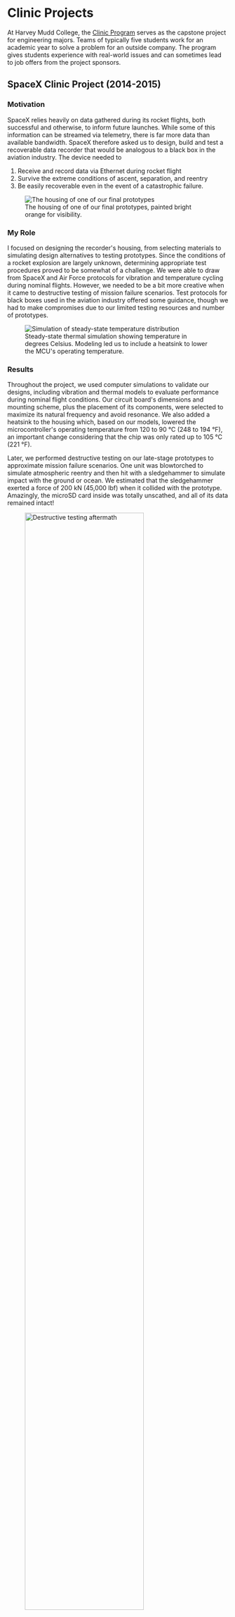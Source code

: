 # Clinic Projects

At Harvey Mudd College, the [Clinic Program](https://www.hmc.edu/clinic/)
serves as the capstone project for engineering majors. Teams of typically five
students work for an academic year to solve a problem for an outside company.
The program gives students experience with real-world issues and can sometimes
lead to job offers from the project sponsors.

## SpaceX Clinic Project (2014-2015)

### Motivation

SpaceX relies heavily on data gathered during its rocket flights, both
successful and otherwise, to inform future launches. While some of this
information can be streamed via telemetry, there is far more data than
available bandwidth. SpaceX therefore asked us to design, build and test a
recoverable data recorder that would be analogous to a black box in the
aviation industry. The device needed to

1. Receive and record data via Ethernet during rocket flight
2. Survive the extreme conditions of ascent, separation, and reentry
3. Be easily recoverable even in the event of a catastrophic failure.

<figure>
    <img
      class="centered"
      src="/media/housing.jpg"
      alt="The housing of one of our final prototypes"
    >
    <figcaption>
      The housing of one of our final prototypes, painted bright orange for
      visibility.
    </figcaption>
</figure>

### My Role

I focused on designing the recorder's housing, from selecting materials to
simulating design alternatives to testing prototypes. Since the conditions of a
rocket explosion are largely unknown, determining appropriate test procedures
proved to be somewhat of a challenge. We were able to draw from SpaceX and Air
Force protocols for vibration and temperature cycling during nominal flights.
However, we needed to be a bit more creative when it came to destructive
testing of mission failure scenarios. Test protocols for black boxes used in
the aviation industry offered some guidance, though we had to make compromises
due to our limited testing resources and number of prototypes.

<figure>
    <img
      class="centered"
      src="/media/thermalSim.png"
      alt="Simulation of steady-state temperature distribution"
    >
    <figcaption>
      Steady-state thermal simulation showing temperature in degrees Celsius.
      Modeling led us to include a heatsink to lower the MCU's operating
      temperature.
    </figcaption>
</figure>

### Results

Throughout the project, we used computer simulations to validate our designs,
including vibration and thermal models to evaluate performance during nominal
flight conditions. Our circuit board's dimensions and mounting scheme, plus the
placement of its components, were selected to maximize its natural frequency
and avoid resonance. We also added a heatsink to the housing which, based on
our models, lowered the microcontroller's operating temperature from 120 to
90&nbsp;°C (248 to 194&nbsp;°F), an important change considering that the chip
was only rated up to 105&nbsp;°C (221&nbsp;°F).

Later, we performed destructive testing on our late-stage prototypes to
approximate mission failure scenarios. One unit was blowtorched to simulate
atmospheric reentry and then hit with a sledgehammer to simulate impact with
the ground or ocean. We estimated that the sledgehammer exerted a force of
200&nbsp;kN (45,000&nbsp;lbf) when it collided with the prototype. Amazingly,
the microSD card inside was totally unscathed, and all of its data remained
intact!

<figure>
    <img
      class="centered"
      src="/media/testing.jpg"
      alt="Destructive testing aftermath"
      style="width: 80%;"
    >
    <figcaption>
      This prototype was subjected to destructive testing meant to approximate
      atmospheric reentry and ground impact. The housing successfully protected
      the data on the miscroSD card (lower right).
    </figcaption>
</figure>

## Sandia National Laboratory Clinic Project (2013-2014)

### Motivation

Barium titanate (chemical formula BaTiO<sub>3</sub>, BTO for short) exhibits a
phenomenon known as ferroelectricity, in which an external electric field
induces a field in the material that remains even when the external one is
removed. It is analogous to ferromagnetism, in which exposure to an external
magnetic field causes some materials to become permanent magnets that retain
their magnetic field in the absence of any external one. BTO's ferroelectricity
gives it a large dielectric constant, making it of interest for use in high
performance capacitors that can store large amounts of energy. BTO
nanoparticles in particular exhibit some bizarre and poorly understood
ferroelectric and structural properties. Sandia National Laboratory tasked us
with measuring the dielectric constant of different sized nanoparticles and
exploring their atomic structure to better understand their puzzling
properties.

<figure>
    <img
      class="centered"
      src="/media/BTOmodel.png"
      alt="COMSOL model of BTO nanoparticle slurry"
    >
    <figcaption>
      COMSOL model showing BTO particles suspended in a solvent within a coin
      cell battery casing.
    </figcaption>
</figure>

### My Role

I was responsible for using analytical and computational models to determine
the dielectric constant of the BTO nanoparticles from experimental results.
Directly measuring the dielectric constant of a single nanoparticle is
obviously infeasible. Instead, we dispersed the nanoparticles in a liquid
solvent to form a slurry and measured the effective dielectric constant using
electrochemical impedance spectroscopy (EIS). I could then use the models to
relate that experimental slurry dielectric constant to the underlying particle
dielectric constant. The numerical model was created using COMSOL and verified
with three analytical models from literature. Due to limited computational
resources, I was only able to simulate a relatively small number of particles.
Therefore, in order to achieve the desired concentration, the size of the
particles needed to be greatly increased compared to their actual size.

<figure>
    <img
      class="centered"
      src="/media/BTOplot.png"
      alt="Comparison of model predictions to experimental measurement"
      style="width: 100%"
    >
    <figcaption>
      A plot comparing the predictions of the numerical (black) and analytical
      (blue, green and red) models to experimental measurement (solid pink with
      dotted pink representing the 2% uncertainty).
    </figcaption>
</figure>

### Results

It turned out that both the computational and analytical models were extremely
sensitive to the measured slurry dielectric constant. This meant that even
small measurement errors were amplified to absurdly large uncertainties in the
dielectric constant of the BTO nanoparticles. Despite varying the particle
concentration, solvent type, measurement method and more, we were unable to
overcome this fundamental issue. Our findings therefore cast doubt on the
feasibility of this technique and call into question the results of other
groups who have used it. I had the opportunity to present my results as an
invited speaker at the Spring, 2014 meeting of the [Materials Research
Society](http://www.mrs.org/).
